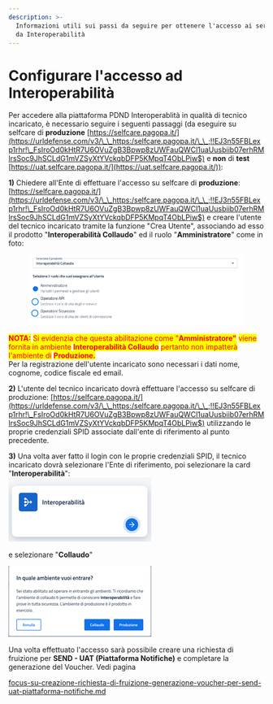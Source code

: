 ```yaml
---
description: >-
  Informazioni utili sui passi da seguire per ottenere l'accesso ai servizi PND
  da Interoperabilità
---
```


# Configurare l'accesso ad Interoperabilità

Per accedere alla piattaforma PDND Interoperablità in qualità di tecnico incaricato, è necessario seguire i seguenti passaggi (da eseguire su selfcare di **produzione** [https://selfcare.pagopa.it/](https://urldefense.com/v3/\_\_https:/selfcare.pagopa.it/\_\_;!!EJ3n55FBLexp1rhr!\_FsIroOd0kHtR7U6OVuZgB3Bpwp8zUWFauQWCl1uaUusbiib07erhRMlrsSoc9JhSCLdG1mVZSyXtYVckqbDFP5KMpqT4ObLPiw$) e **non** di **test** [https://uat.selfcare.pagopa.it/](https://uat.selfcare.pagopa.it/)):

**1)** Chiedere all'Ente di effettuare l'accesso su selfcare di **produzione**:  [https://selfcare.pagopa.it/](https://urldefense.com/v3/\_\_https:/selfcare.pagopa.it/\_\_;!!EJ3n55FBLexp1rhr!\_FsIroOd0kHtR7U6OVuZgB3Bpwp8zUWFauQWCl1uaUusbiib07erhRMlrsSoc9JhSCLdG1mVZSyXtYVckqbDFP5KMpqT4ObLPiw$) e creare l'utente del tecnico incaricato tramite la funzione "Crea Utente", associando ad esso il prodotto "**Interoperabilità Collaudo**" ed il ruolo "**Amministratore**" come in foto:

<figure><img src="../../.gitbook/assets/image.png" alt=""><figcaption></figcaption></figure>

<mark style="color:red;">**NOTA:**</mark> <mark style="color:red;"></mark><mark style="color:red;">Si evidenzia che questa abilitazione come "</mark><mark style="color:red;">**Amministratore"**</mark> <mark style="color:red;"></mark><mark style="color:red;">viene fornita in ambiente</mark> <mark style="color:red;"></mark><mark style="color:red;">**Interoperabilità Collaudo**</mark> <mark style="color:red;"></mark><mark style="color:red;">pertanto non impatterà l'ambiente di</mark> <mark style="color:red;"></mark><mark style="color:red;">**Produzione.**</mark>\
Per la registrazione dell'utente incaricato sono necessari i dati nome, cognome, codice fiscale ed email.

**2)** L'utente del tecnico incaricato dovrà effettuare l'accesso su selfcare di produzione: [https://selfcare.pagopa.it/](https://urldefense.com/v3/\_\_https:/selfcare.pagopa.it/\_\_;!!EJ3n55FBLexp1rhr!\_FsIroOd0kHtR7U6OVuZgB3Bpwp8zUWFauQWCl1uaUusbiib07erhRMlrsSoc9JhSCLdG1mVZSyXtYVckqbDFP5KMpqT4ObLPiw$) utilizzando le proprie credenziali SPID associate dall'ente di riferimento al punto precedente.&#x20;

**3)** Una volta aver fatto il login con le proprie credenziali SPID, il tecnico incaricato dovrà selezionare l'Ente di riferimento, poi selezionare la card "**Interoperabilità**":\
![](<../../.gitbook/assets/image (8).png>)

e selezionare "**Collaudo**"

![](<../../.gitbook/assets/image (18) (2).png>)

Una volta effettuato l'accesso sarà possibile creare una richiesta di fruizione per **SEND - UAT (Piattaforma Notifiche)** e completare la generazione del Voucher. Vedi pagina

[focus-su-creazione-richiesta-di-fruizione-generazione-voucher-per-send-uat-piattaforma-notifiche.md](focus-su-creazione-richiesta-di-fruizione-generazione-voucher-per-send-uat-piattaforma-notifiche.md "mention")
